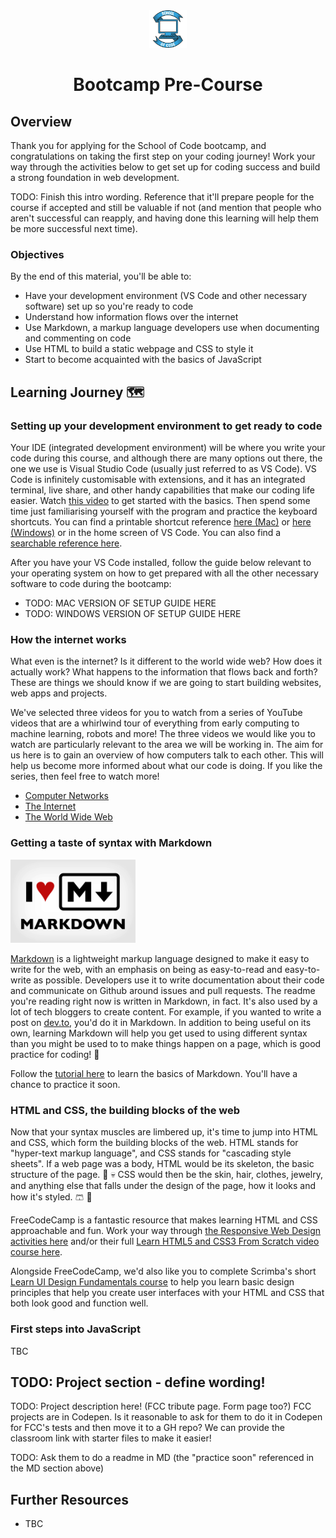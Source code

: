 <div align="center">
    <img alt="School of Code" src="./images/soc-logo.png" width="60" />
</div>
<h1 align="center">
  Bootcamp Pre-Course
</h1>

## Overview

Thank you for applying for the School of Code bootcamp, and congratulations on taking the first step on your coding journey! Work your way through the activities below to get set up for coding success and build a strong foundation in web development.

TODO: Finish this intro wording. Reference that it'll prepare people for the course if accepted and still be valuable if not (and mention that people who aren't successful can reapply, and having done this learning will help them be more successful next time).

### Objectives

By the end of this material, you'll be able to:

- Have your development environment (VS Code and other necessary software) set up so you're ready to code
- Understand how information flows over the internet
- Use Markdown, a markup language developers use when documenting and commenting on code
- Use HTML to build a static webpage and CSS to style it
- Start to become acquainted with the basics of JavaScript

## Learning Journey 🗺

### Setting up your development environment to get ready to code

Your IDE (integrated development environment) will be where you write your code during this course, and although there are many options out there, the one we use is Visual Studio Code (usually just referred to as VS Code). VS Code is infinitely customisable with extensions, and it has an integrated terminal, live share, and other handy capabilities that make our coding life easier. Watch [this video](https://code.visualstudio.com/docs/introvideos/basics) to get started with the basics. Then spend some time just familiarising yourself with the program and practice the keyboard shortcuts. You can find a printable shortcut reference [here (Mac)](https://code.visualstudio.com/shortcuts/keyboard-shortcuts-macos.pdf) or [here (Windows)](https://code.visualstudio.com/shortcuts/keyboard-shortcuts-windows.pdf) or in the home screen of VS Code. You can also find a [searchable reference here](https://vscode-shortcuts.com/).

After you have your VS Code installed, follow the guide below relevant to your operating system on how to get prepared with all the other necessary software to code during the bootcamp:

- TODO: MAC VERSION OF SETUP GUIDE HERE
- TODO: WINDOWS VERSION OF SETUP GUIDE HERE

### How the internet works

What even is the internet? Is it different to the world wide web? How does it actually work? What happens to the information that flows back and forth? These are things we should know if we are going to start building websites, web apps and projects.

We've selected three videos for you to watch from a series of YouTube videos that are a whirlwind tour of everything from early computing to machine learning, robots and more! The three videos we would like you to watch are particularly relevant to the area we will be working in. The aim for us here is to gain an overview of how computers talk to each other. This will help us become more informed about what our code is doing. If you like the series, then feel free to watch more!

- [Computer Networks](https://www.youtube.com/watch?v=3QhU9jd03a0)
- [The Internet](https://www.youtube.com/watch?v=AEaKrq3SpW8)
- [The World Wide Web](https://www.youtube.com/watch?v=guvsH5OFizE)

### Getting a taste of syntax with Markdown

<img alt="I love markdown" src="./images/i-love-markdown.png" width="200" />

[Markdown](https://daringfireball.net/projects/markdown/syntax#philosophy) is a lightweight markup language designed to make it easy to write for the web, with an emphasis on being as easy-to-read and easy-to-write as possible. Developers use it to write documentation about their code and communicate on Github around issues and pull requests. The readme you're reading right now is written in Markdown, in fact. It's also used by a lot of tech bloggers to create content. For example, if you wanted to write a post on [dev.to](https://dev.to/), you'd do it in Markdown. In addition to being useful on its own, learning Markdown will help you get used to using different syntax than you might be used to to make things happen on a page, which is good practice for coding! 💪

Follow the [tutorial here](https://www.markdowntutorial.com/) to learn the basics of Markdown. You'll have a chance to practice it soon.

### HTML and CSS, the building blocks of the web

Now that your syntax muscles are limbered up, it's time to jump into HTML and CSS, which form the building blocks of the web. HTML stands for "hyper-text markup language", and CSS stands for "cascading style sheets". If a web page was a body, HTML would be its skeleton, the basic structure of the page. 🦴 💀 CSS would then be the skin, hair, clothes, jewelry, and anything else that falls under the design of the page, how it looks and how it's styled. 🩳 👗

FreeCodeCamp is a fantastic resource that makes learning HTML and CSS approachable and fun. Work your way through [the Responsive Web Design activities here](https://www.freecodecamp.org/learn/responsive-web-design/) and/or their full [Learn HTML5 and CSS3 From Scratch video course here](https://www.youtube.com/watch?v=mU6anWqZJcc).

Alongside FreeCodeCamp, we'd also like you to complete Scrimba's short [Learn UI Design Fundamentals course](https://scrimba.com/learn/design) to help you learn basic design principles that help you create user interfaces with your HTML and CSS that both look good and function well.

### First steps into JavaScript

TBC

## TODO: Project section - define wording!

TODO: Project description here! (FCC tribute page. Form page too?) FCC projects are in Codepen. Is it reasonable to ask for them to do it in Codepen for FCC's tests and then move it to a GH repo? We can provide the classroom link with starter files to make it easier!

TODO: Ask them to do a readme in MD (the "practice soon" referenced in the MD section above)

## Further Resources

- TBC
